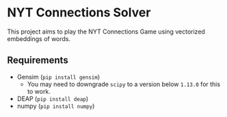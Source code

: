 # NYT Connections Solver
This project aims to play the NYT Connections Game using vectorized embeddings of words.

## Requirements
- Gensim (`pip install gensim`)
    - You may need to downgrade `scipy` to a version below `1.13.0` for this to work.
- DEAP (`pip install deap`)
- numpy (`pip install numpy`)